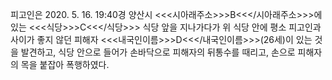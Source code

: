 피고인은 2020. 5. 16. 19:40경 양산시 <<<시아래주소>>>B<<</시아래주소>>>에 있는 <<<식당>>>C<<</식당>>> 식당 앞을 지나가다가 위 식당 안에 평소 피고인과 사이가 좋지 않던 피해자 <<<내국인이름>>>D<<</내국인이름>>>(26세)이 있는 것을 발견하고, 식당 안으로 들어가 손바닥으로 피해자의 뒤통수를 때리고, 손으로 피해자의 목을 붙잡아 폭행하였다.